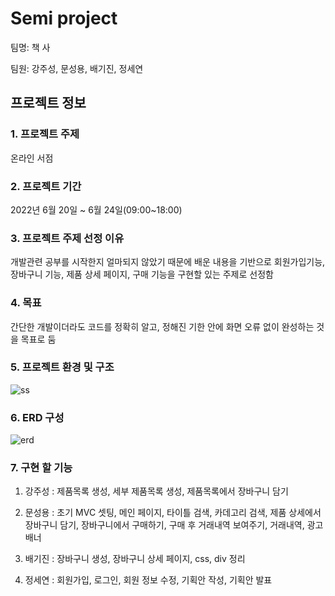 # Semi project

팀명: 책 사 

팀원: 강주성, 문성용, 배기진, 정세연 

## 프로젝트 정보
### 1. 프로젝트 주제
온라인 서점 
### 2. 프로젝트 기간
2022년 6월 20일 ~ 6월 24일(09:00~18:00)
### 3. 프로젝트 주제 선정 이유
개발관련 공부를 시작한지 얼마되지 않았기 때문에 배운 내용을 기반으로 회원가입기능, 장바구니 기능, 제품 상세 페이지, 구매 기능을 구현할 있는 주제로 선정함
### 4. 목표
간단한 개발이더라도 코드를 정확히 알고, 정해진 기한 안에 화면 오류 없이 완성하는 것을 목표로 둠
### 5. 프로젝트 환경 및 구조
![ss](https://user-images.githubusercontent.com/103159709/177468811-bfe7bf19-efb3-4177-bd9f-9b3c6e33751b.png)

### 6. ERD 구성
![erd](https://user-images.githubusercontent.com/103159709/177469146-808178b5-408c-45a8-a6f7-e759581c65bd.png)

### 7. 구현 할 기능
1. 강주성 : 제품목록 생성, 세부 제품목록 생성, 제품목록에서 장바구니 담기

2. 문성용 : 초기 MVC 셋팅, 메인 페이지, 타이틀 검색, 카데고리 검색, 제품 상세에서 장바구니 담기, 장바구니에서 구매하기, 구매 후 거래내역 보여주기, 거래내역, 광고 배너

3. 배기진 : 장바구니 생성, 장바구니 상세 페이지, css, div 정리

4. 정세연 : 회원가입, 로그인, 회원 정보 수정, 기획안 작성, 기획안 발표
